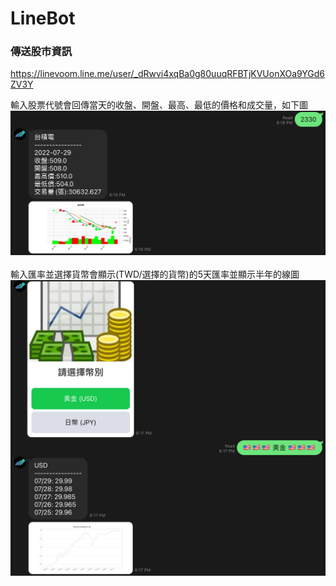 # LineBot

### 傳送股市資訊
https://linevoom.line.me/user/_dRwvi4xqBa0g80uuqRFBTjKVUonXOa9YGd6ZV3Y
<!-- <br> -->
輸入股票代號會回傳當天的收盤、開盤、最高、最低的價格和成交量，如下圖
![stock](https://github.com/bobby77777/LineBot/blob/main/photos/stock.JPG)
<br><br>
輸入匯率並選擇貨幣會顯示(TWD/選擇的貨幣)的5天匯率並顯示半年的線圖
![fx](https://github.com/bobby77777/LineBot/blob/main/photos/foreignEX.JPG)
